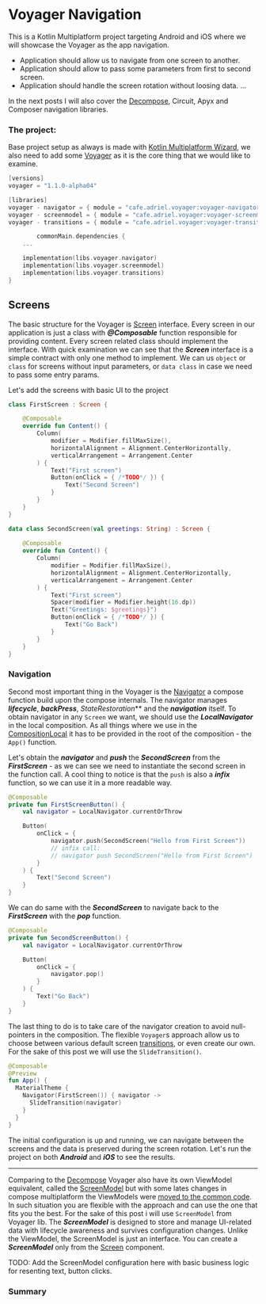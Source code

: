 # Voyager Navigation

This is a Kotlin Multiplatform project targeting Android and iOS where we will showcase the Voyager as the app
navigation.

- Application should allow us to navigate from one screen to another.
- Application should allow to pass some parameters from first to second screen.
- Application should handle the screen rotation without loosing data.
  ...

In the next posts I will also cover the [Decompose](https://github.com/mkonkel/DecomposeNavigation), Circuit, Apyx and
Composer navigation libraries.

### The project:

Base project setup as always is made with [Kotlin Multiplatform Wizard](https://kmp.jetbrains.com), we also need to add
some [Voyager](https://voyager.adriel.cafe) as it is the core
thing that we would like to examine.

```kotlin
[versions]
voyager = "1.1.0-alpha04"

[libraries]
voyager - navigator = { module = "cafe.adriel.voyager:voyager-navigator", version.ref = "voyager" }
voyager - screenmodel = { module = "cafe.adriel.voyager:voyager-screenmodel", version.ref = "voyager" }
voyager - transitions = { module = "cafe.adriel.voyager:voyager-transitions", version.ref = "voyager" }
```

```kotlin
        commonMain.dependencies {
    ...

    implementation(libs.voyager.navigator)
    implementation(libs.voyager.screenmodel)
    implementation(libs.voyager.transitions)
}
```

## Screens

The basic structure for the Voyager is [Screen](https://voyager.adriel.cafe/navigation#screen) interface. Every screen
in our application is just a class with ***@Composable*** function responsible for providing content.
Every screen related class should implement the interface. With quick examination we can see that the ***Screen***
interface is a simple contract with only one method to implement. We can us `object` or `class` for screens without
input parameters, or `data class` in case we need to pass some entry params.

Let's add the screens with basic UI to the project

```kotlin
class FirstScreen : Screen {

    @Composable
    override fun Content() {
        Column(
            modifier = Modifier.fillMaxSize(),
            horizontalAlignment = Alignment.CenterHorizontally,
            verticalArrangement = Arrangement.Center
        ) {
            Text("First screen")
            Button(onClick = { /*TODO*/ }) {
                Text("Second Screen")
            }
        }
    }
}
```

```kotlin
data class SecondScreen(val greetings: String) : Screen {
    
    @Composable
    override fun Content() {
        Column(
            modifier = Modifier.fillMaxSize(),
            horizontalAlignment = Alignment.CenterHorizontally,
            verticalArrangement = Arrangement.Center
        ) {
            Text("First screen")
            Spacer(modifier = Modifier.height(16.dp))
            Text("Greetings: $greetings}")
            Button(onClick = { /*TODO*/ }) {
                Text("Go Back")
            }
        }
    }
}
```

### Navigation

Second most important thing in the Voyager is the [Navigator](https://voyager.adriel.cafe/navigation#navigator) a
compose function build upon the compose internals. The navigator manages ***lifecycle***, ***backPress***,
*StateRestoration*** and the ***navigation*** itself.
To obtain navigator in any `Screen` we want, we should use the ***LocalNavigator*** in the local composition.
As all things where we use in the [CompositionLocal](https://developer.android.com/develop/ui/compose/compositionlocal)
it has to be provided in the root of the composition - the `App()` function.

Let's obtain the ***navigator*** and ***push*** the ***SecondScreen*** from the ***FirstScreen*** - as we can see we
need to instantiate the second screen in the function call.
A cool thing to notice is that the `push` is also a ***infix*** function, so we can use it in a more readable way.

```kotlin
@Composable
private fun FirstScreenButton() {
    val navigator = LocalNavigator.currentOrThrow

    Button(
        onClick = {
            navigator.push(SecondScreen("Hello from First Screen"))
            // infix call:
            // navigator push SecondScreen("Hello from First Screen")
        }
    ) {
        Text("Second Screen")
    }
}
```

We can do same with the ***SecondScreen*** to navigate back to the ***FirstScreen*** with the ***pop*** function.

```kotlin
@Composable
private fun SecondScreenButton() {
    val navigator = LocalNavigator.currentOrThrow

    Button(
        onClick = {
            navigator.pop()
        }
    ) {
        Text("Go Back")
    }
}
```

The last thing to do is to take care of the navigator creation to avoid null-pointers in the composition.
The flexible `Voyager`s approach allow us to choose between various default screen [transitions](https://voyager.adriel.cafe/transitions), or even create our own. For the sake of this post we will use the `SlideTransition()`.

```kotlin
@Composable
@Preview
fun App() {
  MaterialTheme {
    Navigator(FirstScreen()) { navigator ->
      SlideTransition(navigator)
    }
  }
}
```

The initial configuration is up and running, we can navigate between the screens and the data is preserved during the screen rotation.
Let's run the project on both ***Android*** and ***iOS*** to see the results.





---

Comparing to the [Decompose](https://github.com/mkonkel/DecomposeNavigation) Voyager also have its own ViewModel
equivalent, called the [ScreenModel](https://voyager.adriel.cafe/screenmodel) but with some lates changes in compose
multiplatform the ViewModels
were [moved to the common code](https://android-review.googlesource.com/c/platform/frameworks/support/+/2965063).
In such situation you are flexible with the approach and can use the one that fits you the best. For the sake of this
post i will use `ScreenModel` from Voyager lib.
The ***ScreenModel*** is designed to store and manage UI-related data with lifecycle awareness and survives
configuration changes. Unlike the ViewModel, the ScreenModel is just an interface. You can create a ***ScreenModel***
only from the [Screen](https://voyager.adriel.cafe/navigation) component.

TODO: Add the ScreenModel configuration here with basic business logic for resenting text, button clicks.

### Summary